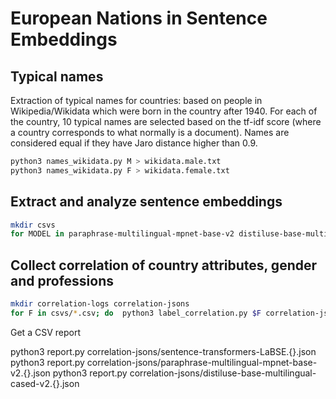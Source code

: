 # European Nations in Sentence Embeddings

## Typical names

Extraction of typical names for countries: based on people in
Wikipedia/Wikidata which were born in the country after 1940. For each of the
country, 10 typical names are selected based on the tf-idf score (where a
country corresponds to what normally is a document). Names are considered equal
if they have Jaro distance higher than 0.9.

```bash
python3 names_wikidata.py M > wikidata.male.txt
python3 names_wikidata.py F > wikidata.female.txt
``````

## Extract and analyze sentence embeddings

```bash
mkdir csvs
for MODEL in paraphrase-multilingual-mpnet-base-v2 distiluse-base-multilingual-cased-v2 sentence-transformers/LaBSE; do for LNG in bg cs de el en es fi fr hu it pt ro ru; do python3 generate_from_templates.py ${MODEL} ${LNG} wikidata.male.txt wikidata.female.txt > csvs/${MODEL/\//-}.${LNG}.csv; done; done
```

## Collect correlation of country attributes, gender and professions

```bash
mkdir correlation-logs correlation-jsons
for F in csvs/*.csv; do  python3 label_correlation.py $F correlation-jsons/$(basename $F | sed -e 's/\.csv/.json/') > correlation-logs/$(basename $F | sed -e 's/\.csv/.log/') ; done
```

Get a CSV report

python3 report.py correlation-jsons/sentence-transformers-LaBSE.{}.json
python3 report.py correlation-jsons/paraphrase-multilingual-mpnet-base-v2.{}.json
python3 report.py correlation-jsons/distiluse-base-multilingual-cased-v2.{}.json

